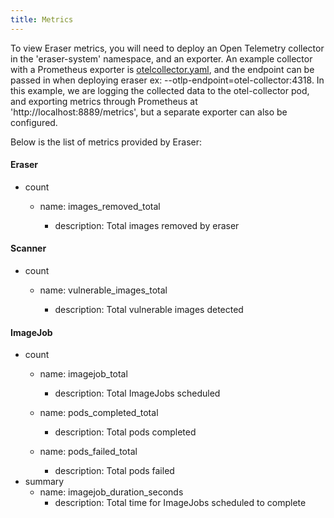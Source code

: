 ```yaml
---
title: Metrics
---
```


To view Eraser metrics, you will need to deploy an Open Telemetry collector in the 'eraser-system' namespace, and an exporter. An example collector with a Prometheus exporter is [otelcollector.yaml](../../test/e2e/test-data/otelcollector.yaml), and the endpoint can be passed in when deploying eraser ex: --otlp-endpoint=otel-collector:4318. In this example, we are logging the collected data to the otel-collector pod, and exporting metrics through Prometheus at 'http://localhost:8889/metrics', but a separate exporter can also be configured.

Below is the list of metrics provided by Eraser:

#### Eraser
- count
	- name: images_removed_total

		- description: Total images removed by eraser

 #### Scanner
- count
	- name: vulnerable_images_total

		- description: Total vulnerable images detected
  
 #### ImageJob
 - count
	- name: imagejob_total
		- description: Total ImageJobs scheduled

	- name: pods_completed_total
		- description: Total pods completed
	-  name: pods_failed_total
		- description: Total pods failed
- summary
	- name: imagejob_duration_seconds
		- description: Total time for ImageJobs scheduled to complete
